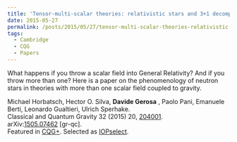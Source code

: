 ```yaml
---
title: 'Tensor-multi-scalar theories: relativistic stars and 3+1 decomposition'
date: 2015-05-27
permalink: /posts/2015/05/27/tensor-multi-scalar-theories-relativistic-stars-and-31-decomposition
tags:
  - Cambridge
  - CQG
  - Papers
---
```


What happens if you throw a scalar field into General Relativity? And if you throw more than one? Here is a paper on the phenomenology of neutron stars in theories with more than one scalar field coupled to gravity.

Michael Horbatsch, Hector O. Silva, **Davide Gerosa** , Paolo Pani, Emanuele Berti, Leonardo Gualtieri, Ulrich Sperhake.  
Classical and Quantum Gravity 32 (2015) 20, [204001](<http://iopscience.iop.org/article/10.1088/0264-9381/32/20/204001/meta;jsessionid=6D9F524D59B068AB6174E4A40B96E2D0.c1>).  
arXiv:[1505.07462](<http://arxiv.org/abs/arXiv:1505.07462>) [gr-qc].  
Featured in [CQG+](<http://cqgplus.com/2015/10/14/gravity-and-scalar-fields-live-long-and-prosper/>). Selected as [IOPselect](<http://Select.iop.org.>).

